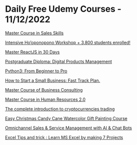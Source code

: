 # Daily Free Udemy Courses - 11/12/2022

[Master Course in Sales Skills](https://www.udemy.com/course/sales-skills-sales-anayst/?couponCode=DC85B7D33D4DA7702FD6)
[Intensive Ho’oponopono Workshop + 3,800 students enrolled!](https://www.udemy.com/course/practical-hooponopono-workshop/?couponCode=DE2F98350DBD8979D14A)
[Master ReactJS in 30 Days](https://www.udemy.com/course/master-reactjs-in-30-days/?couponCode=C7A9E3009FA96BB5B7A9)
[Postgraduate Diploma: Digital Products Management](https://www.udemy.com/course/digital-product-owner/?couponCode=0062A80A272D26C20B2A)
[Python3: From Beginner to Pro](https://www.udemy.com/course/python-three-from-beginner-to-pro/?couponCode=DEC3_2022)
[How to Start a Small Business: Fast Track Plan.](https://www.udemy.com/course/how-to-start-a-small-business-fast-track-plan/?couponCode=4055BBA39C1F7E5EADFA)
[Master Course of Business Consulting](https://www.udemy.com/course/business-consulting-management-consulting/?couponCode=CEB2BD832A5D873A1D5C)
[Master Course in Human Resources 2.0](https://www.udemy.com/course/human-resource-management-course-udemy/?couponCode=6E6B01654956730890DC)
[The complete introduction to cryptocurrencies trading](https://www.udemy.com/course/the-complete-introduction-to-cryptocurrencies-trading/?couponCode=2EBF259CFE31DD100279)
[Easy Christmas Candy Cane Watercolor Gift Painting Course](https://www.udemy.com/course/easy-christmas-themed-watercolor-painting-course/?couponCode=BECB38E4D1ABD580048A)
[Omnichannel Sales & Service Management with AI & Chat Bots](https://www.udemy.com/course/omnichannel-sales-service-management-with-ai-chat-bots/?couponCode=AF5B00F542813591BDC1)
[Excel Tips and trick : Learn MS Excel by making 7 Projects](https://www.udemy.com/course/excel-tips-and-trick-learn-ms-excel-by-making-7-projects/?couponCode=1637F4B71235DB24051F)
